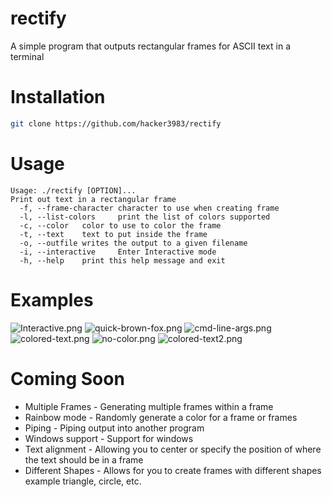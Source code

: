 # rectify
A simple program that outputs rectangular frames for ASCII text in a terminal
# Installation
```sh
git clone https://github.com/hacker3983/rectify
```
# Usage
```
Usage: ./rectify [OPTION]...
Print out text in a rectangular frame
  -f, --frame-character character to use when creating frame
  -l, --list-colors     print the list of colors supported
  -c, --color   color to use to color the frame
  -t, --text    text to put inside the frame
  -o, --outfile writes the output to a given filename
  -i, --interactive     Enter Interactive mode
  -h, --help    print this help message and exit
```
# Examples
![Interactive.png](https://cdn.discordapp.com/attachments/881618109394485248/882248601458319360/unknown.png)
![quick-brown-fox.png](https://cdn.discordapp.com/attachments/881618109394485248/882249964900716624/unknown.png)
![cmd-line-args.png](https://cdn.discordapp.com/attachments/881618109394485248/882250481374756904/unknown.png)
![colored-text.png](https://cdn.discordapp.com/attachments/881618109394485248/882251356344287232/unknown.png)
![no-color.png](https://cdn.discordapp.com/attachments/881618109394485248/882251497046429706/unknown.png)
![colored-text2.png](https://cdn.discordapp.com/attachments/881618109394485248/882251685005787136/unknown.png)
# Coming Soon
* Multiple Frames - Generating multiple frames within a frame
* Rainbow mode - Randomly generate a color for a frame or frames
* Piping - Piping output into another program
* Windows support - Support for windows
* Text alignment - Allowing you to center or specify the position of where the text should be in a frame
* Different Shapes - Allows for you to create frames with different shapes example triangle, circle, etc.
